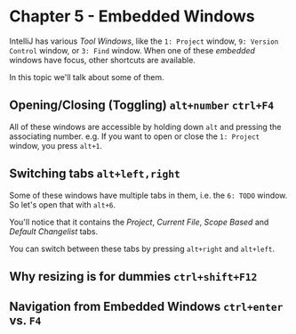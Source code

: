 # Chapter 5 - Embedded Windows
IntelliJ has various _Tool Windows_, like the `1: Project` window, `9: Version Control` window, or `3: Find` window. When one of these _embedded_ windows have focus, other shortcuts are available.

In this topic we'll talk about some of them.

## Opening/Closing (Toggling) `alt+number` `ctrl+F4`
All of these windows are accessible by holding down `alt` and pressing the associating number.
e.g. If you want to open or close the `1: Project` window, you press `alt+1`.

## Switching tabs `alt+left,right`
Some of these windows have multiple tabs in them, i.e. the `6: TODO` window. So let's open that with `alt+6`.

You'll notice that it contains the _Project_, _Current File_, _Scope Based_ and _Default Changelist_ tabs.

You can switch between these tabs by pressing `alt+right` and `alt+left`.

## Why resizing is for dummies `ctrl+shift+F12`

## Navigation from Embedded Windows `ctrl+enter` vs. `F4`

